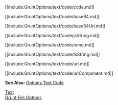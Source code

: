 [[include:GruntOptions/text/code/code.md]]

[[include:GruntOptions/text/code/base64.md]]

[[include:GruntOptions/text/code/base64Uri.md]]

[[include:GruntOptions/text/code/jsString.md]]

[[include:GruntOptions/text/code/none.md]]

[[include:GruntOptions/text/code/tsString.md]]

[[include:GruntOptions/text/code/uri.md]]

[[include:GruntOptions/text/code/uriComponent.md]]

**See Also:** [Options Text Code](/pages/Docs/Options/text/code/)

[Text](../)  
[Grunt File Options](../../)